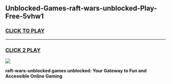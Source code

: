 
## Unblocked-Games-raft-wars-unblocked-Play-Free-5vhw1
<h3>
<a href="https://premium76.site?title=raft-wars-unblocked&ref=20M">CLICK TO PLAY</a></h3>
<hr>

<h3>
<a href="https://premium76.site?title=raft-wars-unblocked&ref=20M">CLICK 2 PLAY</a>
  
</h3>

<a href="https://premium76.site?title=raft-wars-unblocked&ref=19M"><img src="https://clearcache.store/games.png"></a>


**raft-wars-unblocked games unblocked: Your Gateway to Fun and Accessible Online Gaming**
